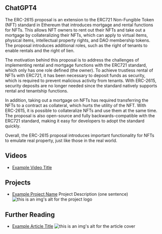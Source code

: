 ## ChatGPT4

The ERC-2615 proposal is an extension to the ERC721 Non-Fungible Token (NFT) standard in Ethereum that introduces mortgage and rental functions for NFTs. This allows NFT owners to rent out their NFTs and take out a mortgage by collateralizing their NFTs, which can apply to virtual items, physical items, intellectual property rights, and DAO membership tokens. The proposal introduces additional roles, such as the right of tenants to enable rentals and the right of lien. 

The motivation behind this proposal is to address the challenges of implementing rental and mortgage functions with the ERC721 standard, which only has one role defined (the owner). To achieve trustless rental of NFTs with ERC721, it has been necessary to deposit funds as security, which is required to prevent malicious activity from tenants. With ERC-2615, security deposits are no longer needed since the standard natively supports rental and tenantship functions. 

In addition, taking out a mortgage on NFTs has required transferring the NFTs to a contract as collateral, which hurts the utility of the NFT. With ERC-2615, it is possible to collateralize NFTs and use them at the same time. The proposal is also open-source and fully backwards-compatible with the ERC721 standard, making it easy for developers to adopt the standard quickly. 

Overall, the ERC-2615 proposal introduces important functionality for NFTs to emulate real property, just like those in the real world.

## Videos

- [Example Video Title](https://www.youtube.com/watch?v=TDGq4aeevgY)

## Projects

- [Example Project Name](https://xxxx.xxx/xxxxx) Project Description (one sentence) ![this is an img's alt for the project logo](https://xxxx.xxx/project-logo.xxx)

## Further Reading

- [Example Article Title](https://xxxx.xxx/xxxxx) ![this is an img's alt for the article cover](https://xxxx.xxx/article-cover.xxx)

